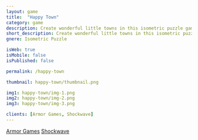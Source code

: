 ```yaml
---
layout: game
title:  "Happy Town"
category: game
description: Create wonderful little towns in this isometric puzzle game! You must place various buildings on floating islands, in a way that everyone is as happy as they can be! Some buildings increase happiness, while others decrease happiness, but a set number and type of buildings are required for your town to be complete. It's up to you to figure out where they all go!
short_description: Create wonderful little towns in this isometric puzzle game!
gnere: Isometric Puzzle

isWeb: true
isMobile: false
isPublished: false

permalink: /happy-town

thumbnail: happy-town/thumbnail.png

img1: happy-town/img-1.png
img2: happy-town/img-2.png
img3: happy-town/img-3.png

clients: [Armor Games, Shockwave]
---
```


<a href="https://armorgames.com/play/18631/happy-town" class="button-normal" target="_BLANK">Armor Games</a>
<a href="http://www.shockwave.com/gamelanding/happy-town.jsp" class="button-normal" target="_BLANK">Shockwave</a>
